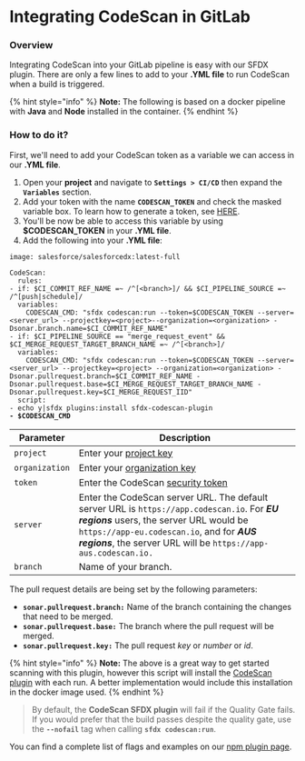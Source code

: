 # Integrating CodeScan in GitLab

### Overview <a href="#overview" id="overview"></a>

Integrating CodeScan into your GitLab pipeline is easy with our SFDX plugin. There are only a few lines to add to your **.YML file** to run CodeScan when a build is triggered.

{% hint style="info" %}
**Note:** The following is based on a docker pipeline with **Java** and **Node** installed in the container.
{% endhint %}

### How to do it? <a href="#how-to-do-it" id="how-to-do-it"></a>

First, we'll need to add your CodeScan token as a variable we can access in our **.YML file**.

1. Open your **project** and navigate to **`Settings > CI/CD`** then expand the **`Variables`** section.
2. Add your token with the name **`CODESCAN_TOKEN`** and check the masked variable box. To learn how to generate a token, see [HERE](https://knowledgebase.autorabit.com/codescan/docs/generate-a-security-token).
3. You'll be now be able to access this variable by using **$CODESCAN\_TOKEN** in your **.YML file**.
4. Add the following into your **.YML file**:

<pre data-overflow="wrap" data-full-width="true"><code>image: salesforce/salesforcedx:latest-full

CodeScan:
  rules:
- if: $CI_COMMIT_REF_NAME =~ /^[&#x3C;branch>]/ &#x26;&#x26; $CI_PIPELINE_SOURCE =~ /^[push|schedule]/
  variables:
    CODESCAN_CMD: "sfdx codescan:run --token=$CODESCAN_TOKEN --server=&#x3C;server_url> --projectkey=&#x3C;project>--organization=&#x3C;organization> -Dsonar.branch.name=$CI_COMMIT_REF_NAME"
- if: $CI_PIPELINE_SOURCE == "merge_request_event" &#x26;&#x26; $CI_MERGE_REQUEST_TARGET_BRANCH_NAME =~ /^[&#x3C;branch>]/
  variables:
    CODESCAN_CMD: "sfdx codescan:run --token=$CODESCAN_TOKEN --server=&#x3C;server_url> --projectkey=&#x3C;project> --organization=&#x3C;organization> -Dsonar.pullrequest.branch=$CI_COMMIT_REF_NAME -Dsonar.pullrequest.base=$CI_MERGE_REQUEST_TARGET_BRANCH_NAME -Dsonar.pullrequest.key=$CI_MERGE_REQUEST_IID"
  script:
- echo y|sfdx plugins:install sfdx-codescan-plugin
<strong>- $CODESCAN_CMD
</strong></code></pre>

| Parameter      | Description                                                                                                                                                                                                                                            |
| -------------- | ------------------------------------------------------------------------------------------------------------------------------------------------------------------------------------------------------------------------------------------------------ |
| `project`      | Enter your [project key](https://knowledgebase.autorabit.com/codescan/docs/finding-your-project-key)                                                                                                                                                   |
| `organization` | Enter your [organization key](https://knowledgebase.autorabit.com/codescan/docs/finding-your-organization-keys)                                                                                                                                        |
| `token`        | Enter the CodeScan [security token](https://knowledgebase.autorabit.com/codescan/docs/generate-a-security-token)                                                                                                                                       |
| `server`       | Enter the CodeScan server URL. The default server URL is `https://app.codescan.io`. For _**EU regions**_ users, the server URL would be `https://app-eu.codescan.io`, and for _**AUS regions**_, the server URL will be `https://app-aus.codescan.io.` |
| `branch`       | Name of your branch.                                                                                                                                                                                                                                   |

The pull request details are being set by the following parameters:

* **`sonar.pullrequest.branch:`** Name of the branch containing the changes that need to be merged.
* **`sonar.pullrequest.base:`** The branch where the pull request will be merged.
* **`sonar.pullrequest.key:`** The pull request _key_ or _number_ or _id_.

{% hint style="info" %}
**Note:** The above is a great way to get started scanning with this plugin, however this script will install the [CodeScan plugin](https://www.codescan.io/products/editor-plugins/) with each run. A better implementation would include this installation in the docker image used.
{% endhint %}

> By default, the **CodeScan SFDX plugin** will fail if the Quality Gate fails. If you would prefer that the build passes despite the quality gate, use the **`--nofail`** tag when calling **`sfdx codescan:run`**.

You can find a complete list of flags and examples on our [npm plugin page](https://www.npmjs.com/package/sfdx-codescan-plugin).
